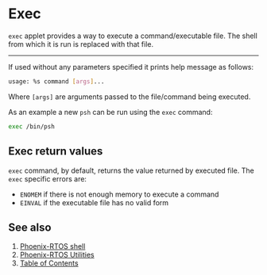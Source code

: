 # Exec

`exec` applet provides a way to execute a command/executable file. The shell from which it is run is replaced with that
file.

---

If used without any parameters specified it prints help message as follows:

```bash
usage: %s command [args]...
```

Where `[args]` are arguments passed to the file/command being executed.

As an example a new `psh` can be run using the `exec` command:

```bash
exec /bin/psh
```

## Exec return values

`exec` command, by default, returns the value returned by executed file. The `exec` specific errors are:

- `ENOMEM` if there is not enough memory to execute a command
- `EINVAL` if the executable file has no valid form

## See also

1. [Phoenix-RTOS shell](../psh.md)
2. [Phoenix-RTOS Utilities](../README.md)
3. [Table of Contents](../../README.md)
